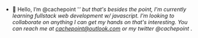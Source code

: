 - 👋 Hello, I’m @cachepoint
'_' but that's besides the point, 
I'm currently learning fullstack web development w/ javascript.
I’m looking to collaborate on anything I can get my hands on that's interesting.
You can reach me at cachepoint@outlook.com or my twitter @cachepoint_ .

